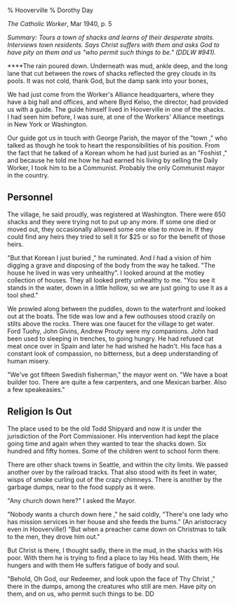 % Hooverville
% Dorothy Day

*The Catholic Worker*, Mar 1940, p. 5

*Summary: Tours a town of shacks and learns of their desperate straits.
Interviews town residents. Says Christ suffers with them and asks God to
have pity on them and us "who permit such things to be." (DDLW \#941).*

****The rain poured down. Underneath was mud, ankle deep, and the long
lane that cut between the rows of shacks reflected the grey clouds in
its pools. It was not cold, thank God, but the damp sank into your
bones,

We had just come from the Worker's Alliance headquarters, where they
have a big hall and offices, and where Byrd Kelso, the director, had
provided us with a guide. The guide himself lived in Hooverville in one
of the shacks. I had seen him before, I was sure, at one of the Workers'
Alliance meetings in New York or Washington.

Our guide got us in touch with George Parish, the mayor of the "town ,"
who talked as though he took to heart the responsibilities of his
position. From the fact that he talked of a Korean whom he had just
buried as an "Foshist ," and because he told me how he had earned his
living by selling the Daily Worker, I took him to be a Communist.
Probably the only Communist mayor in the country.

Personnel
---------

The village, he said proudly, was registered at Washington. There were
650 shacks and they were trying not to put up any more. If some one died
or moved out, they occasionally allowed some one else to move in. If
they could find any heirs they tried to sell it for \$25 or so for the
benefit of those heirs.

"But that Korean I just buried ," he ruminated. And I had a vision of
him digging a grave and disposing of the body from the way he talked.
"The house he lived in was very unhealthy". I looked around at the
motley collection of houses. They all looked pretty unhealthy to me.
"You see it stands in the water, down in a little hollow, so we are just
going to use it as a tool shed."

We prowled along between the puddles, down to the waterfront and looked
out at the boats. The tide was low and a few outhouses stood crazily on
stilts above the rocks. There was one faucet for the village to get
water. Ford Tuohy, John Givins, Andrew Prouty were my companions. John
had been used to sleeping in trenches, to going hungry. He had refused
cat meat once over in Spain and later he had wished he hadn't. His face
has a constant look of compassion, no bitterness, but a deep
understanding of human misery.

"We've got fifteen Swedish fisherman," the mayor went on. "We have a
boat builder too. There are quite a few carpenters, and one Mexican
barber. Also a few speakeasies."

Religion Is Out
---------------

The place used to be the old Todd Shipyard and now it is under the
jurisdiction of the Port Commissioner. His intervention had kept the
place going time and again when they wanted to tear the shacks down. Six
hundred and fifty homes. Some of the children went to school form there.

There are other shack towns in Seattle, and within the city limits. We
passed another over by the railroad tracks. That also stood with its
feet in water, wisps of smoke curling out of the crazy chimneys. There
is another by the garbage dumps, near to the food supply as it were.

"Any church down here?" I asked the Mayor.

"Nobody wants a church down here ," he said coldly, "There's one lady
who has mission services in her house and she feeds the bums." (An
aristocracy even in Hooverville!) "But when a preacher came down on
Christmas to talk to the men, they drove him out."

But Christ is there, I thought sadly, there in the mud, in the shacks
with His poor. With them he is trying to find a place to lay His head.
With them, He hungers and with them He suffers fatigue of body and soul.

"Behold, Oh God, our Redeemer, and look upon the face of Thy Christ ,"
there in the dumps, among the creatures who still are men. Have pity on
them, and on us, who permit such things to be. DD
